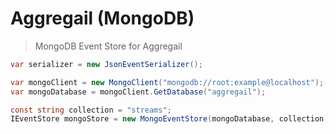 # Aggregail (MongoDB)

> MongoDB Event Store for Aggregail

```c#
var serializer = new JsonEventSerializer();

var mongoClient = new MongoClient("mongodb://root:example@localhost");
var mongoDatabase = mongoClient.GetDatabase("aggregail");

const string collection = "streams";
IEventStore mongoStore = new MongoEventStore(mongoDatabase, collection, serializer);
```
